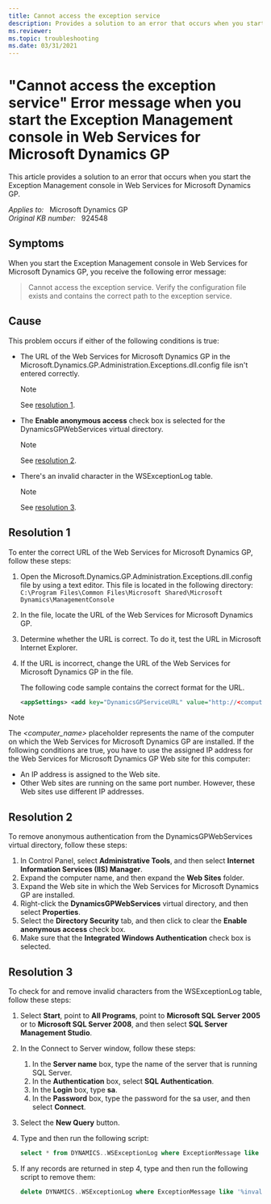 ```yaml
---
title: Cannot access the exception service
description: Provides a solution to an error that occurs when you start the Exception Management console in Web Services for Microsoft Dynamics GP.
ms.reviewer:
ms.topic: troubleshooting
ms.date: 03/31/2021
---
```

# "Cannot access the exception service" Error message when you start the Exception Management console in Web Services for Microsoft Dynamics GP

This article provides a solution to an error that occurs when you start the Exception Management console in Web Services for Microsoft Dynamics GP.

_Applies to:_ &nbsp; Microsoft Dynamics GP  
_Original KB number:_ &nbsp; 924548

## Symptoms

When you start the Exception Management console in Web Services for Microsoft Dynamics GP, you receive the following error message:
> Cannot access the exception service. Verify the configuration file exists and contains the correct path to the exception service.

## Cause

This problem occurs if either of the following conditions is true:

- The URL of the Web Services for Microsoft Dynamics GP in the Microsoft.Dynamics.GP.Administration.Exceptions.dll.config file isn't entered correctly.

    > [!NOTE]
    > See [resolution 1](#resolution-1).
- The **Enable anonymous access** check box is selected for the DynamicsGPWebServices virtual directory.

    > [!NOTE]
    > See [resolution 2](#resolution-2).
- There's an invalid character in the WSExceptionLog table.

    > [!NOTE]
    > See [resolution 3](#resolution-3).

## Resolution 1

To enter the correct URL of the Web Services for Microsoft Dynamics GP, follow these steps:

1. Open the Microsoft.Dynamics.GP.Administration.Exceptions.dll.config file by using a text editor. This file is located in the following directory:  
    `C:\Program Files\Common Files\Microsoft Shared\Microsoft Dynamics\ManagementConsole`

2. In the file, locate the URL of the Web Services for Microsoft Dynamics GP.
3. Determine whether the URL is correct. To do it, test the URL in Microsoft Internet Explorer.
4. If the URL is incorrect, change the URL of the Web Services for Microsoft Dynamics GP in the file.

    The following code sample contains the correct format for the URL.

    ```xml
    <appSettings> <add key="DynamicsGPServiceURL" value="http://<computer_name>:80/DynamicsGPWebServices/DynamicsGPService.asmx" /> </appSettings>
    ```

> [!NOTE]
> The *<computer_name>* placeholder represents the name of the computer on which the Web Services for Microsoft Dynamics GP are installed. If the following conditions are true, you have to use the assigned IP address for the Web Services for Microsoft Dynamics GP Web site for this computer:
>
> - An IP address is assigned to the Web site.
> - Other Web sites are running on the same port number. However, these Web sites use different IP addresses.

## Resolution 2

To remove anonymous authentication from the DynamicsGPWebServices virtual directory, follow these steps:

1. In Control Panel, select **Administrative Tools**, and then select **Internet Information Services (IIS) Manager**.
2. Expand the computer name, and then expand the **Web Sites** folder.
3. Expand the Web site in which the Web Services for Microsoft Dynamics GP are installed.
4. Right-click the **DynamicsGPWebServices** virtual directory, and then select **Properties**.
5. Select the **Directory Security** tab, and then click to clear the **Enable anonymous access** check box.
6. Make sure that the **Integrated Windows Authentication** check box is selected.

## Resolution 3

To check for and remove invalid characters from the WSExceptionLog table, follow these steps:

1. Select **Start**, point to **All Programs**, point to **Microsoft SQL Server 2005** or to **Microsoft SQL Server 2008**, and then select **SQL Server Management Studio**.
2. In the Connect to Server window, follow these steps:
    1. In the **Server name** box, type the name of the server that is running SQL Server.
    2. In the **Authentication** box, select **SQL Authentication**.
    3. In the **Login** box, type **sa**.
    4. In the **Password** box, type the password for the sa user, and then select **Connect**.
3. Select the **New Query** button.
4. Type and then run the following script:

    ```sql
    select * from DYNAMICS..WSExceptionLog where ExceptionMessage like '%invalid character%'  
    ```

5. If any records are returned in step 4, type and then run the following script to remove them:

    ```sql
    delete DYNAMICS..WSExceptionLog where ExceptionMessage like '%invalid character%'  
    ```

